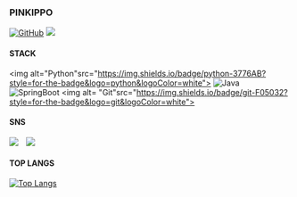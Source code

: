 ### PINKIPPO


<a href = "https://github.com/Pinkippo"><img alt="GitHub" src ="https://img.shields.io/badge/GitHub-181717.svg?&style=flat-square&logo=GitHub&logoColor=white"/></a> 
<a href="mailto:hseungwan8@gmail.com"><img src="https://img.shields.io/badge/hseungwan8@gmail.com-orange?style=flat-square&logo=Gmail&logoColor=white&link=mailto:su2490gmin@mail.com"/> </a>

#### STACK

<img alt="Python"src="https://img.shields.io/badge/python-3776AB?style=for-the-badge&logo=python&logoColor=white"> <img alt="Java" src="https://img.shields.io/badge/java-007396?style=for-the-badge&logo=java&logoColor=white">
<img alt="SpringBoot" src="https://img.shields.io/badge/springboot-6DB33F?style=for-the-badge&logo=springboot&logoColor=white"> <img alt= "Git"src="https://img.shields.io/badge/git-F05032?style=for-the-badge&logo=git&logoColor=white">

#### SNS

<a href ="https://github.com/Pinkippo" ><img src="https://img.shields.io/badge/github-181717?style=for-the-badge&logo=github&logoColor=white"></a>
<a href="https://instagram.com/hsw_pinkippo">
    <img 
        src="http://img.shields.io/badge/-Instagram-black?style=flat&logo=Instagram&link=https://instagram.com/hsw_pinkippo/"
        style="height : auto; margin-left : 10px; margin-right : 10px;"/>
</a> 

#### TOP LANGS

[![Top Langs](https://github-readme-stats.vercel.app/api/top-langs/?username=Pinkippo&layout=compact&theme=transparent&langs_count=4)](https://github.com/anuraghazra/github-readme-stats)

